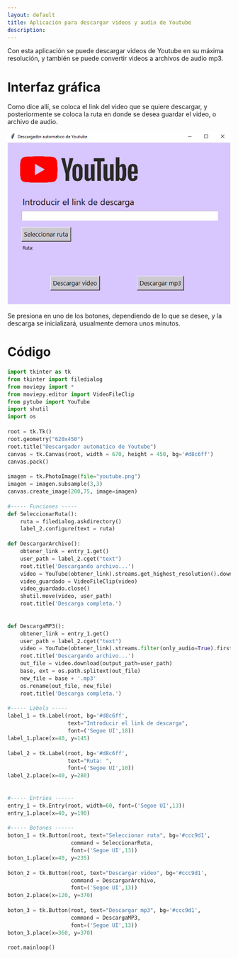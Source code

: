 ```yaml
---
layout: default
title: Aplicación para descargar videos y audio de Youtube
description: 
---
```


Con esta aplicación se puede descargar videos de Youtube en su máxima resolución, y también se puede convertir videos a archivos de audio mp3. 

# Interfaz gráfica 

Como dice allí, se coloca el link del video que se quiere descargar, y posteriormente se coloca la ruta en donde se desea guardar el video, o archivo de audio.

![](/python_projetcts/youtube-dowload/interfaz.png)

Se presiona en uno de los botones, dependiendo de lo que se desee, y la descarga se inicializará, usualmente demora unos minutos.

# Código 

```python
import tkinter as tk
from tkinter import filedialog
from moviepy import *
from moviepy.editor import VideoFileClip
from pytube import YouTube
import shutil 
import os

root = tk.Tk()
root.geometry("620x450")
root.title("Descargador automatico de Youtube")
canvas = tk.Canvas(root, width = 670, height = 450, bg='#d8c6ff')
canvas.pack()

imagen = tk.PhotoImage(file="youtube.png")
imagen = imagen.subsample(3,3)
canvas.create_image(200,75, image=imagen)

#----- Funciones -----
def SeleccionarRuta():
    ruta = filedialog.askdirectory()
    label_2.configure(text = ruta)
    
def DescargarArchivo():
    obtener_link = entry_1.get()
    user_path = label_2.cget("text")
    root.title('Descargando archivo...')
    video = YouTube(obtener_link).streams.get_highest_resolution().download()
    video_guardado = VideoFileClip(video)
    video_guardado.close()
    shutil.move(video, user_path)
    root.title('Descarga completa.')

    
def DescargaMP3():
    obtener_link = entry_1.get()
    user_path = label_2.cget("text")
    video = YouTube(obtener_link).streams.filter(only_audio=True).first()
    root.title('Descargando archivo...')
    out_file = video.download(output_path=user_path)
    base, ext = os.path.splitext(out_file)
    new_file = base + '.mp3'
    os.rename(out_file, new_file)
    root.title('Descarga completa.')

#----- Labels -----
label_1 = tk.Label(root, bg='#d8c6ff',
                   text="Introducir el link de descarga",
                   font=('Segoe UI',18))
label_1.place(x=40, y=145)

label_2 = tk.Label(root, bg='#d8c6ff', 
                   text="Ruta: ",
                   font=('Segoe UI',10))
label_2.place(x=40, y=280)


#----- Entries ------
entry_1 = tk.Entry(root, width=60, font=('Segoe UI',13))
entry_1.place(x=40, y=190)

#----- Botones ------
boton_1 = tk.Button(root, text="Seleccionar ruta", bg='#ccc9d1',
                    command = SeleccionarRuta,
                    font=('Segoe UI',13))
boton_1.place(x=40, y=235)

boton_2 = tk.Button(root, text="Descargar video", bg='#ccc9d1',
                    command = DescargarArchivo,
                    font=('Segoe UI',13))
boton_2.place(x=120, y=370)

boton_3 = tk.Button(root, text="Descargar mp3", bg='#ccc9d1',
                    command = DescargaMP3,
                    font=('Segoe UI',13))
boton_3.place(x=360, y=370)

root.mainloop()

```